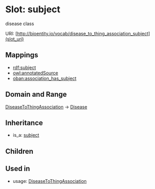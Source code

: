 # Slot: subject


disease class

URI: [http://bioentity.io/vocab/disease_to_thing_association_subject](slot_uri)
## Mappings

 * [rdf:subject](http://purl.obolibrary.org/obo/rdf_subject)
 * [owl:annotatedSource](http://purl.obolibrary.org/obo/owl_annotatedSource)
 * [oban:association_has_subject](http://purl.obolibrary.org/obo/oban_association_has_subject)
## Domain and Range

[DiseaseToThingAssociation](DiseaseToThingAssociation.md) -> [Disease](Disease.md)
## Inheritance

 *  is_a: [subject](subject.md)
## Children

## Used in

 *  usage: [DiseaseToThingAssociation](DiseaseToThingAssociation.md)
